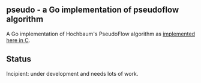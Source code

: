 <h2>pseudo - a Go implementation of pseudoflow algorithm</h2>

A Go implementation of Hochbaum's PseudoFlow algorithm as [implemented here in C][c_ref].

<h2>Status</h2>
Incipient: under development and needs lots of work.  


[c_ref]: http://riot.ieor.berkeley.edu/Applications/Pseudoflow/maxflow.html

